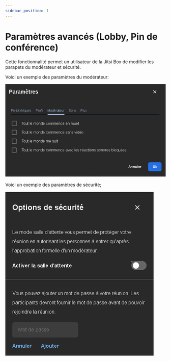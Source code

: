 ```yaml
---
sidebar_position: 1
---
```


# Paramètres avancés (Lobby, Pin de conférence)

Cette fonctionnalité permet un utilisateur de la Jitsi Box de modifier les parapets du modérateur et sécurité.

Voici un exemple des paramètres du modérateur:
 
![image](./images/parametres-avances-1.png)

Voici un exemple des paramètres de sécurité;
 
![image](./images/parametres-avances-2.png)
